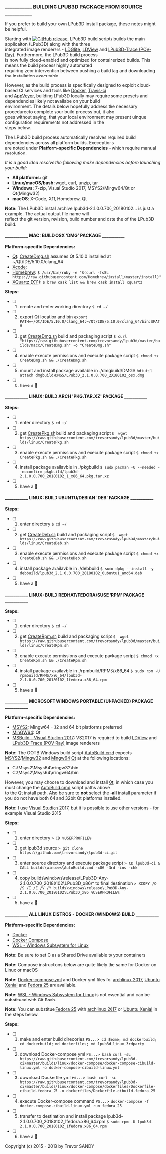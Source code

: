 ### ___________ BUILDING LPUB3D PACKAGE FROM SOURCE ___________

If you prefer to build your own LPub3D install package, these notes might be helpful.

Starting with [![GitHub release][gh-rel-badge]][gh-rel-url], LPub3D build scripts builds the main applicaiton (LPub3D) along with the three  
integrated image renderers - [LDGlite][ldglite], [LDView][ldview] and [LPub3D-Trace (POV-Ray)][povray]. Furthermore, the LPub3D build process  
is now fully cloud-enabled and optimized for containerized builds. This means the build process highly automated  
requiring zeor intervention between pushing a build tag and downloading the installation executable.  

However, as the build process is specifically designed to exploit cloud-based CI services and tools like [Docker][dockerrepo], [Travis-ci][travis-ci]  
and [AppVeyor][appveyor-ci], building LPub3D locally may require some presets and dependencies likely not availabe on your build  
environment. The details below hopefully address the necessary procedurecto complete your build process but, it also  
goes without saying, that your local environment may present uinque configuration requirements not addressed in the  
steps below.

The LPub3D build process automatically resolves required build dependencies across all platform builds. Execeptions  
are noted under **Platform-specific Dependencies** - which require manual resolution.

*It is a good idea resolve the following make dependencies before launching your build:*
* **All platforms:** git
* **Linux/macOS/bash:** wget, curl, unzip, tar
* **Windows:** 7-zip, Visual Studio 2017, MSYS2/Mingw64/Qt or Qt(Mingw32)
* **macOS**: X-Code, X11, Homebrew, Qt

**Note:** The LPub3D install archive lpub3d-2.1.0.0.700_20180102... is just a example. The actual output file name will  
reflect the git version, revision, build number and date the of the LPub3D build.  

#### ___________ MAC: BUILD OSX ‘DMG’ PACKAGE ___________

**Platform-specific Dependencies:**
*  [Qt][qtwebsite]: [CreateDmg.sh][createdmg] assumes Qt 5.10.0 installed at ~/Qt/IDE/5.10.0/clang_64
*  [Xcode][xcode]:
*  [Homebrew][homebrew]:         `$ /usr/bin/ruby -e "$(curl -fsSL https://raw.githubusercontent.com/Homebrew/install/master/install)"`
*  [XQuartz (X11)][x11]:         `$ brew cask list && brew cask install xquartz`

**Steps:**

- [ ] 1. create and enter working directory
`$ cd ~/`
- [ ] 2. export Qt location and bin
`export PATH=~/Qt/IDE/5.10.0/clang_64:~/Qt/IDE/5.10.0/clang_64/bin:$PATH`
- [ ] 3. get [CreateDmg.sh][createdmg] build and packaging script
`$ curl "https://raw.githubusercontent.com/trevorsandy/lpub3d/master/builds/macx/CreateDmg.sh" -o "CreateDmg.sh"`
- [ ] 4. enable execute permissions and execute package script
`$ chmod +x CreateDmg.sh && ./CreateDmg.sh`
- [ ] 5. mount and install package available in ./dmgbuild/DMGS
`hdiutil attach dmgbuild/DMGS/LPub3D_2.1.0.0.700_20180102_osx.dmg`
- [ ] 6. have a :beer:

#### ___________ LINUX: BUILD ARCH 'PKG.TAR.XZ' PACKAGE ___________

**Steps:**
- [ ] 1. enter directory
`$ cd ~/`
- [ ] 2. get [CreatePkg.sh][createpkg] build and packaging script
`$  wget https://raw.githubusercontent.com/trevorsandy/lpub3d/master/builds/linux/CreatePkg.sh`
- [ ] 3. enable execute permissions and execute package script
`$ chmod +x CreatePkg.sh && ./CreatePkg.sh`
- [ ] 4. install package availavble in ./pkgbuild
`$ sudo pacman -U --needed --noconfirm pkgbuild/lpub3d-2.1.0.0.700_20180102_1_x86_64.pkg.tar.xz`
- [ ] 5. have a :beer:

#### ___________ LINUX: BUILD UBUNTU/DEBIAN 'DEB' PACKAGE ___________

**Steps:**
- [ ] 1. enter directory
`$ cd ~/`
- [ ] 2. get [CreateDeb.sh][createdeb] build and packaging script
`$  wget https://raw.githubusercontent.com/trevorsandy/lpub3d/master/builds/linux/CreateDeb.sh`
- [ ] 3. enable execute permissions and execute package script
`$ chmod +x CreateDeb.sh && ./CreateDeb.sh`
- [ ] 4. install package availavble in ./debbuild
`$ sudo dpkg --install -y debbuild/lpub3d_2.1.0.0.700_20180102_0ubuntu1_amd64.deb`
- [ ] 5. have a :beer:

#### ___________ LINUX: BUILD REDHAT/FEDORA/SUSE 'RPM' PACKAGE ___________

**Steps:**
- [ ] 1. enter directory
`$ cd ~/`
- [ ] 2. get [CreateRpm.sh][createrpm] build and packaging script
`$  wget https://raw.githubusercontent.com/trevorsandy/lpub3d/master/builds/linux/CreateRpm.sh`
- [ ] 3. enable execute permissions and execute package script
`$ chmod +x CreateRpm.sh && ./CreateRpm.sh`
- [ ] 4. install package availavble in ./rpmbuild/RPMS/x86_64
`$ sudo rpm -U rpmbuild/RPMS/x86_64/lpub3d-2.1.0.0.700_20180102_1fedora.x86_64.rpm`
- [ ] 5. have a :beer:

#### ___________ MICROSOFT WINDOWS PORTABLE (UNPACKED) PACKAGE ___________

**Platform-specific Dependencies:**
* [MSYS2][msys2]: Mingw64 - 32 and 64 bit platforms preferred
* [MinGW64][mingw64]: Qt
* [MSBuild - Visual Studion 2017][vs2017]: VS2017 is required to build [LDView][ldview] and [LPub3D-Trace (POV-Ray)][povray] image renderers

**Note:** The OOTB Windows build script [AutoBuild.cmd][autobuild] expects [MSYS2][msys2]/[Mingw32][mingw64] and [Mingw64][mingw64] [Qt][qtwebsite] at the following locations:
* C:\Msys2\Msys64\mingw32\bin
* C:\Msys2\Msys64\mingw64\bin

However, you may choose to download and install [Qt][qtwebsite], in which case you must change the [AutoBuild.cmd][autobuild] script paths above  
to the Qt install path. Also be sure to **not** select the **-all** install parameter if you do not have both 64 and 32bit Qt platforms installed. 

**Note:** I use [Visual Studion 2017][vs2017], but it is possible to use other versions - for example Visual Studio 2015

**Steps:**
- [ ] 1. enter directory
`> CD %USERPROFILE%`
- [ ] 2. get lpub3d source
`> git clone https:\\github.com\trevorsandy\lpub3d-ci.git`
- [ ] 3. enter source directory and execute package script
`> CD lpub3d-ci & CALL builds\windows\AutoBuild.cmd -x86 -3rd -ins -chk`
- [ ] 4. copy builds\windows\release\LPub3D-Any-2.1.0.0.700_20180102\LPub3D_x86\\* to final destination
`> XCOPY /Q /S /I /E /V /Y builds\windows\release\LPub3D-Any-2.1.0.0.700_20180102\LPub3D_x86 %USERPROFILE%`
- [ ] 5. have a :beer:

#### ___________ ALL LINUX DISTROS - DOCKER (WINDOWS) BUILD ___________
**Platform-specific Dependencies:**
* [Docker][dockerinstall]
* [Docker Compose][dockercompose]  
* [WSL - Windows Subsystem for Linux][wsl]

**Note:** Be sure to set C as a Shared Drive available to your containers  

**Note:** Compose instructions below are quite likely the same for Docker on Linux or macOS  

**Note:** [Docker-compose.yml][dockercomposefile] and Docker yml files for [archlinux 2017][dockerarch], [Ubuntu Xenial][dockerxenial] and [Fedora 25][dockerfedora] are available.  

**Note:** [WSL - Windows Subsystem for Linux][wsl] is not essential and can be substitued with Git Bash.  

**Note:** You can substitue [Fedora 25][dockerfedora] with [archlinux 2017][dockerarch] or [Ubuntu Xenial][dockerxenial] in the steps below.

**Steps:**
- [ ] 1. make and enter build direcories
`PS...> cd $home; md dockerbuild; cd dockerbuild; md dockerfiles; md lpub3d_linux_3rdparty`
- [ ] 2. download Docker-compose yml
`PS...> bash curl -sL https://raw.githubusercontent.com/trevorsandy/lpub3d-ci/master/builds/linux/docker-compose/docker-compose-cibuild-linux.yml -o docker-compose-cibuild-linux.yml`
- [ ] 3. download Dockerfile yml
`PS...> bash curl -sL https://raw.githubusercontent.com/trevorsandy/lpub3d-ci/master/builds/linux/docker-compose/dockerfiles/Dockerfile-cibuild-fedora_25 -o dockerfiles/Dockerfile-cibuild-fedora_25`
- [ ] 4. execute Docker-compose command
`PS...> docker-compose -f docker-compose-cibuild-linux.yml run fedora_25`
- [ ] 5. transfer to destination and install package lpub3d-2.1.0.0.700_20180102_1fedora.x86_64.rpm
`$ sudo rpm -U lpub3d-2.1.0.0.700_20180102_1fedora.x86_64.rpm`
- [ ] 6. have a :beer:

[xcode]:             https://developer.apple.com/xcode/downloads/
[x11]:               https://www.xquartz.org/
[homebrew]:          http://brew.sh
[appdmg]:            https://github.com/LinusU/node-appdmg
[qtwebsite]:         https://www.qt.io/download/
[createdmg]:         https://github.com/trevorsandy/lpub3d/blob/master/builds/macx/CreateDmg.sh
[createrpm]:	     https://github.com/trevorsandy/lpub3d/blob/master/builds/linux/CreateRpm.sh
[createpkg]:	     https://github.com/trevorsandy/lpub3d/blob/master/builds/linux/CreatePkg.sh
[createdeb]:	     https://github.com/trevorsandy/lpub3d/blob/master/builds/linux/CreateDeb.sh
[autobuild]:         https://github.com/trevorsandy/lpub3d/blob/master/builds/windows/AutoBuild.cmd
[msys2]:             http://www.msys2.org/
[mingw64]:           https://github.com/Alexpux/mingw-w64
[dockerinstall]:     https://www.docker.com/get-docker
[dockercompose]:     https://docs.docker.com/compose/install/
[dockercomposefile]: https://github.com/trevorsandy/lpub3d-ci/blob/master/builds/linux/docker-compose/docker-compose-cibuild-linux.yml
[dockerarch]:        https://github.com/trevorsandy/lpub3d-ci/blob/master/builds/linux/docker-compose/dockerfiles/Dockerfile-cibuild-archlinux_2017
[dockerxenial]:      https://github.com/trevorsandy/lpub3d-ci/blob/master/builds/linux/docker-compose/dockerfiles/Dockerfile-cibuild-ubuntu_xenial
[dockerfedora]:      https://github.com/trevorsandy/lpub3d-ci/blob/master/builds/linux/docker-compose/dockerfiles/Dockerfile-cibuild-fedora_25
[dockerrepo]:        https://hub.docker.com/r/trevorsandy/lpub3d-ci/
[wsl]:               https://docs.microsoft.com/en-us/windows/wsl/install-win10
[vs2017]:            https://www.visualstudio.com/downloads/
[travis-ci]:         https://travis-ci.org/trevorsandy/lpub3d-ci
[appveyor-ci]:       https://ci.appveyor.com/project/trevorsandy/lpub3d-ci
[gh-rel-badge]:      https://img.shields.io/github/release/trevorsandy/lpub3d-ci.svg
[gh-rel-url]:        https://github.com/trevorsandy/lpub3d-ci/releases/latest

[ldglite]:          https://github.com/trevorsandy/ldglite
[ldview]:           https://github.com/trevorsandy/ldview
[povray]:           https://github.com/trevorsandy/povray

Copyright (c) 2015 - 2018 by Trevor SANDY
